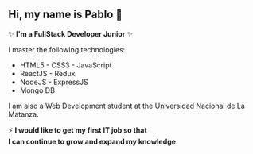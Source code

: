 ## Hi, my name is Pablo 👋
✨ **I'm a FullStack Developer Junior**  ✨ 

I master the following technologies: 

- HTML5 - CSS3 - JavaScript 
- ReactJS - Redux
- NodeJS - ExpressJS
- Mongo DB

I am also a Web Development student at the Universidad Nacional de La Matanza.

⚡ **I would like to get my first IT job so that  
I can continue to grow and expand my knowledge.**

